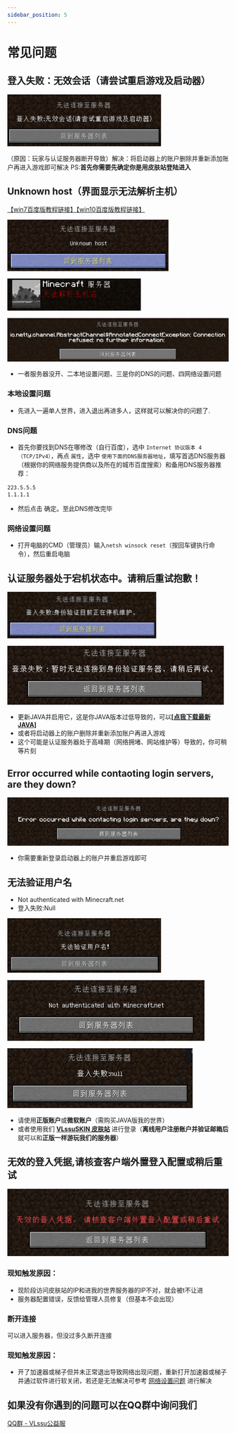 ```yaml
---
sidebar_position: 5
---
```


# 常见问题

## 登入失败：无效会话（请尝试重启游戏及启动器）

![](./img/登入失败：无效会话（请尝试重启游戏及启动器）.png)

（原因：玩家与认证服务器断开导致）解决：将启动器上的账户删除并重新添加账户再进入游戏即可解决 PS:**首先你需要先确定你是用皮肤站登陆进入**

## Unknown host（**界面显示无法解析主机**）

[【win7百度版教程链接】](https://jingyan.baidu.com/article/f71d60375584591ab641d13c.html)[【win10百度版教程链接】](https://jingyan.baidu.com/article/2fb0ba40833b0a00f2ec5f28.html)

![](./img/Unknown-host.png)

![](./img/无法解析主机名.png)

![](./img/io.netty.png)

- 一者服务器没开、二本地设置问题、三是你的DNS的问题、四网络设置问题

### 本地设置问题

- 先进入一遍单人世界，进入退出再进多人，这样就可以解决你的问题了.

### DNS问题

- 首先你要找到DNS在哪修改（自行百度），选中 `Internet 协议版本 4（TCP/IPv4）`，再点 `属性`，选中 `使用下面的DNS服务器地址`，填写首选DNS服务器（根据你的网络服务提供商以及所在的城市百度搜索）和备用DNS服务器推荐：

```
223.5.5.5
1.1.1.1
```

- 然后点击 确定。至此DNS修改完毕

### 网络设置问题

- 打开电脑的CMD（管理员）输入`netsh winsock reset`（按回车键执行命令），然后重启电脑

## 认证服务器处于宕机状态中。请稍后重试抱歉！

![](./img/登入失败身份验证目前正在停机维护.png)

![登录失败：暂时无法连接到身份验证服务器,请稍后再试](./img/登录失败：暂时无法连接到身份验证服务器,请稍后再试.png)

- 更新JAVA并启用它，这是你JAVA版本过低导致的，可以[**[点我下载最新JAVA]**](https://en.vessoft.com/software/windows/download/java)
- 或者将启动器上的账户删除并重新添加账户再进入游戏
- 这个可能是认证服务器处于高峰期（网络拥堵、网站维护等）导致的，你可稍等片刻

## Error occurred while contaoting login servers, are they down? 

![Error occurred while contaoting login servers, are they down?](./img/Error-occurred.png)

- 你需要重新登录启动器上的账户并重启游戏即可

## 无法验证用户名

- Not authenticated with Minecraft.net
- 登入失败:Null

![无法验证用户名](./img/无法验证用户名.png)

![Not authenticated with Minecraft.net](./img/Not-authenticated-with-Minecraft.net.png)

![登入失败:Null](./img/登入失败Null.png)

- 请使用**正版账户**或**微软账户**（需购买JAVA版我的世界）
- 或者使用我们 [**VLssuSKIN 皮肤站**](./tutorials/reg-skin-station.md) 进行登录（**离线用户注册账户并验证邮箱后**就可以和**正版一样游玩我们的服务器**）

## 无效的登入凭据,请核查客户端外置登入配置或稍后重试

![无效的登入凭据,请核查客户端外置登入配置或稍后重试](./img/无效的登入凭据,请核查客户端外置登入配置或稍后重试.png)

### 现知触发原因：
- 现阶段访问皮肤站的IP和进我的世界服务器的IP不对，就会被t不让进
- 服务器配置错误，反馈给管理人员修复（但基本不会出现）

### 断开连接

可以进入服务器，但没过多久断开连接

### 现知触发原因：
- 开了加速器或梯子但并未正常退出导致网络出现问题，重新打开加速器或梯子并通过软件进行软关闭，若还是无法解决可参考 [网络设置问题](#网络设置问题) 进行解决

## 如果没有你遇到的问题可以在QQ群中询问我们 

[QQ群 - VLssu公益服](https://jq.qq.com/?_wv=1027&k=0anjDlw3)
